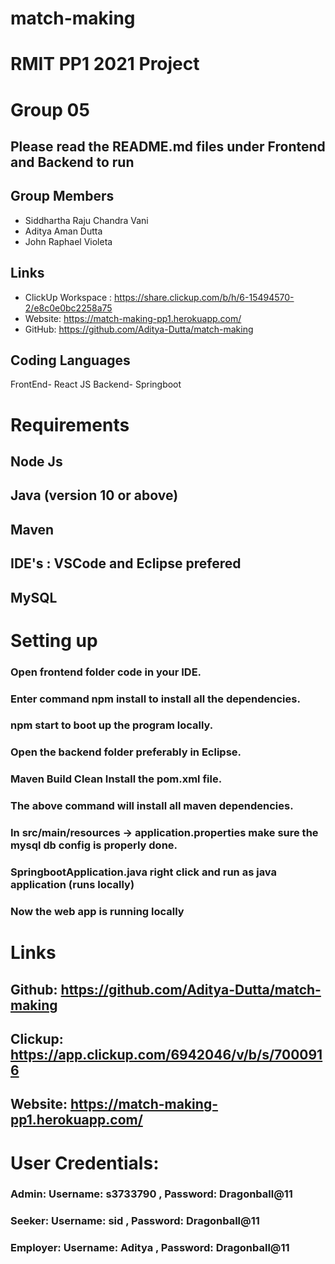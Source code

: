 # match-making

# RMIT PP1 2021 Project

# Group 05

## Please read the README.md files under Frontend and Backend to run

## Group Members

- Siddhartha Raju Chandra Vani
- Aditya Aman Dutta
- John Raphael Violeta

## Links

- ClickUp Workspace : https://share.clickup.com/b/h/6-15494570-2/e8c0e0bc2258a75
- Website: https://match-making-pp1.herokuapp.com/
- GitHub: https://github.com/Aditya-Dutta/match-making

## Coding Languages

FrontEnd- React JS
Backend- Springboot

# Requirements

## Node Js

## Java (version 10 or above)

## Maven

## IDE's : VSCode and Eclipse prefered

## MySQL

#

# Setting up

### Open frontend folder code in your IDE.

### Enter command npm install to install all the dependencies.

### npm start to boot up the program locally.

### Open the backend folder preferably in Eclipse.

### Maven Build Clean Install the pom.xml file.

### The above command will install all maven dependencies.

### In src/main/resources -> application.properties make sure the mysql db config is properly done.

### SpringbootApplication.java right click and run as java application (runs locally)

### Now the web app is running locally

#

# Links

## Github: https://github.com/Aditya-Dutta/match-making

## Clickup: https://app.clickup.com/6942046/v/b/s/7000916

## Website: https://match-making-pp1.herokuapp.com/

#

# User Credentials:

### Admin: Username: s3733790 , Password: Dragonball@11

### Seeker: Username: sid , Password: Dragonball@11

### Employer: Username: Aditya , Password: Dragonball@11

